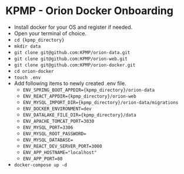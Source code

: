 # KPMP - Orion Docker Onboarding

- Install docker for your OS and register if needed.
- Open your terminal of choice.
- `cd {kpmp_directory}`
- `mkdir data`
- `git clone git@github.com:KPMP/orion-data.git`
- `git clone git@github.com:KPMP/orion-web.git`
- `git clone git@github.com:KPMP/orion-docker.git`
- `cd orion-docker`
- `touch .env`
- Add following items to newly created .env file.
  - `ENV_SPRING_BOOT_APPDIR={kpmp_directory}/orion-data`
  - `ENV_REACT_APPDIR={kpmp_directory}/orion-web`
  - `ENV_MYSQL_IMPORT_DIR={kpmp_directory}/orion-data/migrations`
  - `ENV_DOCKER_ENVIRONMENT=dev`
  - `ENV_DATALAKE_FILE_DIR={kpmp_directory}/data`
  - `ENV_APACHE_TOMCAT_PORT=3030`
  - `ENV_MYSQL_PORT=3306`
  - `ENV_MYSQL_ROOT_PASSWORD=`
  - `ENV_MYSQL_DATABASE=`
  - `ENV_REACT_DEV_SERVER_PORT=3000`
  - `ENV_APP_HOSTNAME="localhost"`
  - `ENV_APP_PORT=80`
- `docker-compose up -d`
